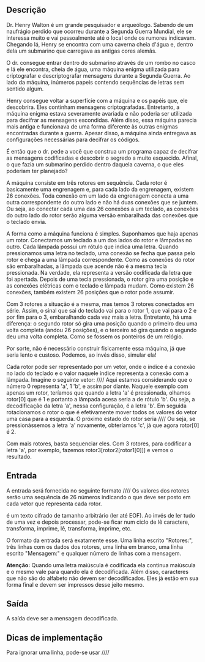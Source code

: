 ## Descrição
Dr. Henry Walton é um grande pesquisador e arqueólogo. Sabendo de um naufrágio perdido que ocorreu durante a Segunda Guerra Mundial, ele se interessa muito e vai pessoalmente até o local onde os rumores indicavam. Chegando lá, Henry se encontra com uma caverna cheia d'água e, dentro dela um submarino que carregava as antigas cores alemãs.

O dr. consegue entrar dentro do submarino através de um rombo no casco e lá ele encontra, cheia de água, uma máquina enigma utilizada para criptografar e descriptografar mensagens durante a Segunda Guerra. Ao lado da máquina, inúmeros papeis contendo sequências de letras sem sentido algum.

Henry consegue voltar a superfície com a máquina e os papéis que, ele descobrira. Eles continham mensagens criptografadas. Entretanto, a máquina enigma estava severamente avariada e não poderia ser utilizada para decifrar as mensagens escondidas. Além disso, essa máquina parecia mais antiga e funcionava de uma forma diferente às outras enigmas encontradas durante a guerra. Apesar disso, a máquina ainda entregava as configurações necessárias para decifrar os códigos.

É então que o dr. pede a você que construa um programa capaz de decifrar as mensagens codificadas e descobrir o segredo a muito esquecido. Afinal, o que fazia um submarino perdido dentro daquela caverna, o que eles poderiam ter planejado?

A máquina consiste em três rotores em sequência. Cada rotor é basicamente uma engrenagem e, para cada lado da engrenagem, existem 26 conexões. Toda conexão em um lado da engrenagem conecta a uma outra correspondente do outro lado e não há duas conexões que se juntem. Ou seja, ao conectar cada uma das 26 conexões a um teclado, as conexões do outro lado do rotor serão alguma versão embaralhada das conexões que o teclado envia.

A forma como a máquina funciona é simples. Suponhamos que haja apenas um rotor. Conectamos um teclado a um dos lados do rotor e lâmpadas no outro. Cada lâmpada possui um rótulo que indica uma letra. Quando pressionamos uma letra no teclado, uma conexão se fecha que passa pelo rotor e chega a uma lâmpada correspondente. Como as conexões do rotor são embaralhadas, a lâmpada que acende não é a mesma tecla pressionada. Na verdade, ela representa a versão codificada da letra que foi apertada. Depois de uma tecla pressionada, o rotor gira uma posição e as conexões elétricas com o teclado e lâmpada mudam. Como existem 26 conexões, também existem 26 posições que o rotor pode assumir.

Com 3 rotores a situação é a mesma, mas temos 3 rotores conectados em série. Assim, o sinal que sai do teclado vai para o rotor 1, que vai para o 2 e por fim para o 3, embaralhando cada vez mais a letra. Entretanto, há uma diferença: o segundo rotor só gira uma posição quando o primeiro deu uma volta completa (andou 26 posições), e o terceiro só gira quando o segundo deu uma volta completa. Como se fossem os ponteiros de um relógio.

Por sorte, não é necessário construir fisicamente essa máquina, já que seria lento e custoso. Podemos, ao invés disso, simular ela!

Cada rotor pode ser representado por um vetor, onde o índice é a conexão no lado do teclado e o valor naquele índice representa a conexão com a lâmpada. Imagine o seguinte vetor:
////
Aqui estamos considerando que o número 0 representa 'a', 1 'b', e assim por diante. Naquele exemplo com apenas um rotor, teríamos que quando a letra 'a' é pressionada, olhamos rotor[0] que é 1 e portanto a lâmpada acesa seria a de rótulo 'b'. Ou seja, a decodificação da letra 'a', nessa configuração, é a letra 'b'. Em seguida rotacionamos o rotor o que é efetivamente mover todos os valores do vetor uma casa para a esquerda. O próximo estado do rotor seria
////
Ou seja, se pressionássemos a letra 'a' novamente, obteríamos 'c', já que agora rotor[0] é 2.

Com mais rotores, basta sequenciar eles. Com 3 rotores, para codificar a letra 'a', por exemplo, fazemos rotor3[rotor2[rotor1[0]]] e vemos o resultado.

## Entrada
A entrada será fornecida no seguinte formato
////
Os valores dos rotores serão uma sequência de 26 números indicando o que deve ser posto em cada vetor que representa cada rotor.

<mensage> é um texto cifrado de tamanho arbitrário (ler até EOF). Ao invés de ler tudo de uma vez e depois processar, pode-se ficar num ciclo de lê caractere, transforma, imprime, lê, transforma, imprime, etc.

O formato da entrada será exatamente esse. Uma linha escrito "Rotores:", três linhas com os dados dos rotores, uma linha em branco, uma linha escrito "Mensagem:" e qualquer número de linhas com a mensagem.

**Atenção:** Quando uma letra maiúscula é codificada ela continua maiúscula e o mesmo vale para quando ela é decodificada. Além disso, caracteres que não são do alfabeto não devem ser decodificados. Eles já estão em sua forma final e devem ser impressos desse jeito mesmo.

## Saída
A saída deve ser a mensagem decodificada.

## Dicas de implementação
Para ignorar uma linha, pode-se usar
  ////
